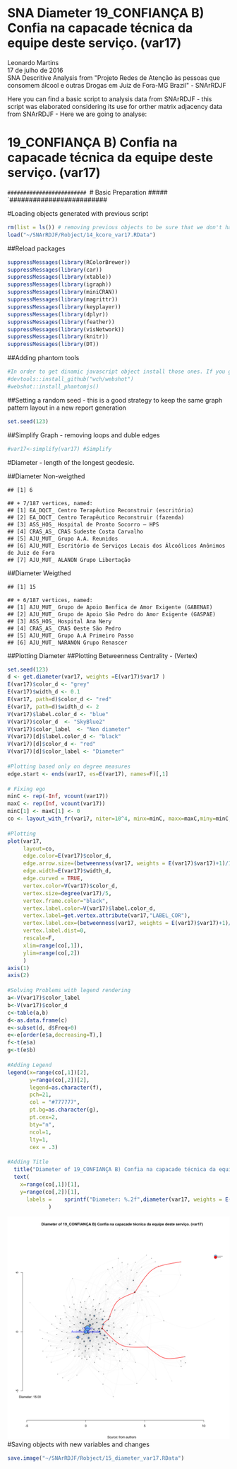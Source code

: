 # SNA Diameter 19_CONFIANÇA B) Confia na capacade técnica da equipe deste serviço. (var17)
Leonardo Martins  
17 de julho de 2016  
SNA Descritive Analysis from "Projeto Redes de Atenção às pessoas que consomem álcool e outras Drogas em Juiz de Fora-MG   Brazil"  - SNArRDJF

Here you can find a basic script to analysis data from SNArRDJF - this script was elaborated considering its use for orther matrix adjacency data from SNArRDJF - Here we are going to analyse:

# 19_CONFIANÇA B) Confia na capacade técnica da equipe deste serviço. (var17)

`#########################
`# Basic Preparation #####
`#########################

#Loading objects generated with previous script 

```r
rm(list = ls()) # removing previous objects to be sure that we don't have objects conflicts name
load("~/SNArRDJF/Robject/14_kcore_var17.RData")
```
##Reload packages

```r
suppressMessages(library(RColorBrewer))
suppressMessages(library(car))
suppressMessages(library(xtable))
suppressMessages(library(igraph))
suppressMessages(library(miniCRAN))
suppressMessages(library(magrittr))
suppressMessages(library(keyplayer))
suppressMessages(library(dplyr))
suppressMessages(library(feather))
suppressMessages(library(visNetwork))
suppressMessages(library(knitr))
suppressMessages(library(DT))
```
##Adding phantom tools

```r
#In order to get dinamic javascript object install those ones. If you get problems installing go to Stackoverflow.com and type your error to discover what to do. In some cases the libraries need to be intalled in outside R libs.
#devtools::install_github("wch/webshot")
#webshot::install_phantomjs()
```
##Setting a random seed - this is a good strategy to keep the same graph pattern layout in a new report generation

```r
set.seed(123)
```

##Simplify Graph - removing loops and duble edges 

```r
#var17<-simplify(var17) #Simplify
```


#Diameter - length of the longest geodesic.

##Diameter Non-weigthed 

```
## [1] 6
```

```
## + 7/187 vertices, named:
## [1] EA_DQCT_ Centro Terapêutico Reconstruir (escritório)                          
## [2] EA_DQCT_ Centro Terapêutico Reconstruir (fazenda)                             
## [3] ASS_HOS_ Hospital de Pronto Socorro – HPS                                     
## [4] CRAS_AS_ CRAS Sudeste Costa Carvalho                                          
## [5] AJU_MUT_ Grupo A.A. Reunidos                                                  
## [6] AJU_MUT_ Escritório de Serviços Locais dos Álcoólicos Anônimos de Juiz de Fora
## [7] AJU_MUT_ ALANON Grupo Libertação
```
##Diameter Weigthed 

```
## [1] 15
```

```
## + 6/187 vertices, named:
## [1] AJU_MUT_ Grupo de Apoio Benfica de Amor Exigente (GABENAE) 
## [2] AJU_MUT_ Grupo de Apoio São Pedro do Amor Exigente (GASPAE)
## [3] ASS_HOS_ Hospital Ana Nery                                 
## [4] CRAS_AS_ CRAS Oeste São Pedro                              
## [5] AJU_MUT_ Grupo A.A Primeiro Passo                          
## [6] AJU_MUT_ NARANON Grupo Renascer
```
##Plotting Diameter
##Plotting Betweenness Centrality - (Vertex)

```r
set.seed(123)
d <- get.diameter(var17, weights =E(var17)$var17 )
E(var17)$color_d <- "grey"
E(var17)$width_d <- 0.1
E(var17, path=d)$color_d <- "red"
E(var17, path=d)$width_d <- 2
V(var17)$label.color_d <- "blue"
V(var17)$color_d  <- "SkyBlue2"
V(var17)$color_label  <- "Non diameter"
V(var17)[d]$label.color_d <- "black"
V(var17)[d]$color_d <- "red"
V(var17)[d]$color_label <- "Diameter"

#Plotting based only on degree measures 
edge.start <- ends(var17, es=E(var17), names=F)[,1]

# Fixing ego
minC <- rep(-Inf, vcount(var17))
maxC <- rep(Inf, vcount(var17))
minC[1] <- maxC[1] <- 0
co <- layout_with_fr(var17, niter=10^4, minx=minC, maxx=maxC,miny=minC, maxy=maxC, weights = E(var17)$var17)

#Plotting
plot(var17, 
     layout=co,
     edge.color=E(var17)$color_d,
     edge.arrow.size=(betweenness(var17, weights = E(var17)$var17)+1)/100000,
     edge.width=E(var17)$width_d,
     edge.curved = TRUE,
     vertex.color=V(var17)$color_d,
     vertex.size=degree(var17)/5,
     vertex.frame.color="black",
     vertex.label.color=V(var17)$label.color_d,
     vertex.label=get.vertex.attribute(var17,"LABEL_COR"),
     vertex.label.cex=(betweenness(var17, weights = E(var17)$var17)+1)/10000,
     vertex.label.dist=0,
     rescale=F,
     xlim=range(co[,1]), 
     ylim=range(co[,2])
     )
axis(1)
axis(2)

#Solving Problems with legend rendering 
a<-V(var17)$color_label 
b<-V(var17)$color_d
c<-table(a,b)
d<-as.data.frame(c)
e<-subset(d, d$Freq>0)
e<-e[order(e$a,decreasing=T),] 
f<-t(e$a)
g<-t(e$b)

#Adding Legend
legend(x=range(co[,1])[2], 
       y=range(co[,2])[2],
       legend=as.character(f),
       pch=21,
       col = "#777777", 
       pt.bg=as.character(g),
       pt.cex=2,
       bty="n", 
       ncol=1,
       lty=1,
       cex = .3)

#Adding Title
  title("Diameter of 19_CONFIANÇA B) Confia na capacade técnica da equipe deste serviço. (var17)", sub = "Source: from authors ")
  text( 
    x=range(co[,1])[1],
    y=range(co[,2])[1], 
      labels =    sprintf("Diameter: %.2f",diameter(var17, weights = E(var17)$var17))
             )
```

![](19_CONFIANÇA_B_Confia_na_capacade_técnica_15_diameter_files/figure-html/unnamed-chunk-8-1.png)<!-- -->
#Saving objects with new variables and changes

```r
save.image("~/SNArRDJF/Robject/15_diameter_var17.RData") 
```


